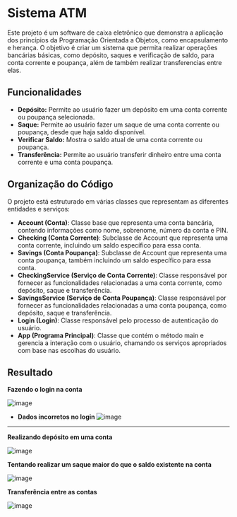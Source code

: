# Sistema ATM

Este projeto é um software de caixa eletrônico que demonstra a aplicação dos princípios da Programação Orientada a Objetos, como encapsulamento e herança. O objetivo é criar um sistema que permita realizar operações bancárias básicas, como depósito, saques e verificação de saldo, para conta corrente e poupança, além de também realizar transferencias entre elas.

## Funcionalidades

- **Depósito:** Permite ao usuário fazer um depósito em uma conta corrente ou poupança selecionada.
- **Saque:** Permite ao usuário fazer um saque de uma conta corrente ou poupança, desde que haja saldo disponível.
- **Verificar Saldo:** Mostra o saldo atual de uma conta corrente ou poupança.
- **Transferência:** Permite ao usuário transferir dinheiro entre uma conta corrente e uma conta poupança.

## Organização do Código

O projeto está estruturado em várias classes que representam as diferentes entidades e serviços:

- **Account (Conta)**: Classe base que representa uma conta bancária, contendo informações como nome, sobrenome, número da conta e PIN.
- **Checking (Conta Corrente)**: Subclasse de Account que representa uma conta corrente, incluindo um saldo específico para essa conta.
- **Savings (Conta Poupança)**: Subclasse de Account que representa uma conta poupança, também incluindo um saldo específico para essa conta.
- **CheckingService (Serviço de Conta Corrente)**: Classe responsável por fornecer as funcionalidades relacionadas a uma conta corrente, como depósito, saque e transferência.
- **SavingsService (Serviço de Conta Poupança)**: Classe responsável por fornecer as funcionalidades relacionadas a uma conta poupança, como depósito, saque e transferência.
- **Login (Login)**: Classe responsável pelo processo de autenticação do usuário.
- **App (Programa Principal)**: Classe que contém o método main e gerencia a interação com o usuário, chamando os serviços apropriados com base nas escolhas do usuário.

## Resultado

  **Fazendo o login na conta**
  
  ![image](https://github.com/IgorWolf99/ATM-System/assets/116234237/2c3d8471-22b8-4edc-a44e-106ebb06bed0)

- **Dados incorretos no login**  ![image](https://github.com/IgorWolf99/ATM-System/assets/116234237/611aea7d-985b-4d86-9f55-e97f5a2ecbeb)
---
**Realizando depósito em uma conta**

![image](https://github.com/IgorWolf99/ATM-System/assets/116234237/c540bc14-5d6a-4c60-a5cd-b7553023a7c0)

**Tentando realizar um saque maior do que o saldo existente na conta**

![image](https://github.com/IgorWolf99/ATM-System/assets/116234237/09a0acf5-72a4-4005-bc9e-b941bed6ffc8)

**Transferência entre as contas**

![image](https://github.com/IgorWolf99/ATM-System/assets/116234237/af10ff21-2db8-46a8-bbd3-2b7725f4c2b3)
